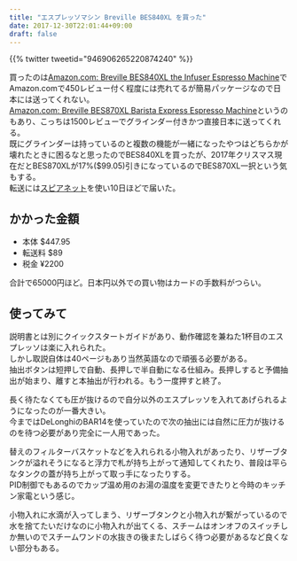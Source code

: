 ```yaml
---
title: "エスプレッソマシン Breville BES840XL を買った"
date: 2017-12-30T22:01:44+09:00
draft: false
---
```

{{% twitter tweetid="946906265220874240" %}}

買ったのは[Amazon.com: Breville BES840XL the Infuser Espresso Machine](http://amazon.com/dp/B0089SSOR6)でAmazon\.comで450レビュー付く程度には売れてるが簡易パッケージなので日本には送ってくれない。  
[Amazon.com: Breville BES870XL Barista Express Espresso Machine](http://amazon.com/dp/B00CH9QWOU)というのもあり、こっちは1500レビューでグラインダー付きかつ直接日本に送ってくれる。  
既にグラインダーは持っているのと複数の機能が一緒になったやつはどちらかが壊れたときに困るなと思ったのでBES840XLを買ったが、2017年クリスマス現在だとBES870XLが17%($99.05)引きになっているのでBES870XL一択という気もする。  
転送には[スピアネット](https://www.spearnet-us.com/)を使い10日ほどで届いた。

## かかった金額
- 本体 $447.95
- 転送料 $89
- 税金 ¥2200

合計で65000円ほど。日本円以外での買い物はカードの手数料がつらい。

## 使ってみて
説明書とは別にクイックスタートガイドがあり、動作確認を兼ねた1杯目のエスプレッソは楽に入れられた。  
しかし取説自体は40ページもあり当然英語なので頑張る必要がある。  
抽出ボタンは短押しで自動、長押しで半自動になる仕組み。長押しすると予備抽出が始まり、離すと本抽出が行われる。もう一度押すと終了。

長く待たなくても圧が抜けるので自分以外のエスプレッソを入れてあげられるようになったのが一番大きい。  
今まではDeLonghiのBAR14を使っていたので次の抽出には自然に圧力が抜けるのを待つ必要があり完全に一人用であった。

替えのフィルターバスケットなどを入れられる小物入れがあったり、リザーブタンクが溢れそうになると浮力で札が持ち上がって通知してくれたり、普段は平らなタンクの蓋が持ち上がって取っ手になったりする。  
PID制御でもあるのでカップ温め用のお湯の温度を変更できたりと今時のキッチン家電という感じ。

小物入れに水滴が入ってしまう、リザーブタンクと小物入れが繋がっているので水を捨てたいだけなのに小物入れが出てくる、スチームはオンオフのスイッチしか無いのでスチームワンドの水抜きの後またしばらく待つ必要があるなど良くない部分もある。
